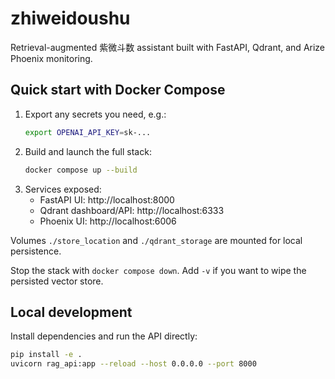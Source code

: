 # zhiweidoushu

Retrieval-augmented 紫微斗数 assistant built with FastAPI, Qdrant, and Arize Phoenix monitoring.

## Quick start with Docker Compose

1. Export any secrets you need, e.g.:
   ```bash
   export OPENAI_API_KEY=sk-...
   ```
2. Build and launch the full stack:
   ```bash
   docker compose up --build
   ```
3. Services exposed:
   - FastAPI UI: http://localhost:8000
   - Qdrant dashboard/API: http://localhost:6333
   - Phoenix UI: http://localhost:6006

Volumes `./store_location` and `./qdrant_storage` are mounted for local persistence.

Stop the stack with `docker compose down`. Add `-v` if you want to wipe the persisted vector store.

## Local development

Install dependencies and run the API directly:
```bash
pip install -e .
uvicorn rag_api:app --reload --host 0.0.0.0 --port 8000
```
